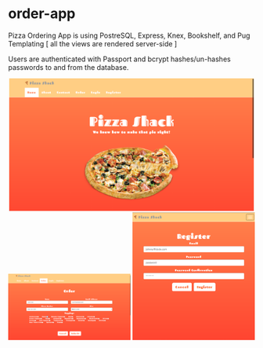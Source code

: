 # order-app

Pizza Ordering App is using PostreSQL, Express, Knex, Bookshelf, and Pug Templating [ all the views are rendered server-side ]

Users are authenticated with Passport and bcrypt hashes/un-hashes passwords to and from the database.

<p align="center">
  <img src="./public/img/homepage.png" width="500"/>
  <img src="public/img/pageone.png" width="250"/>
  <img src="public/img/pagetwo.png" width="250"/>
</p>
